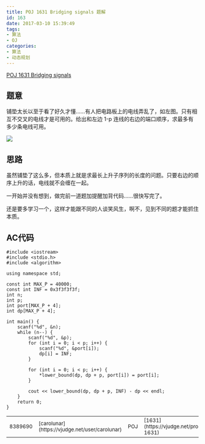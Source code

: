 ```yaml
---
title: POJ 1631 Bridging signals 题解
id: 163
date: 2017-03-10 15:39:49
tags:
- 算法
- OJ
categories:
- 算法
- 动态规划
---
```



[POJ 1631 Bridging signals](http://poj.org/problem?id=1631)


## 题意

铺垫太长以至于看了好久才懂……有人把电路板上的电线弄乱了，如左图。只有相互不交叉的电线才是可用的。给出和左边 1-p 连线的右边的端口顺序，求最多有多少条电线可用。

![](https://odzkskevi.qnssl.com/226e776304cadfd23e680d3bc5e28f06?v=1488518603)

## 思路

虽然铺垫了这么多，但本质上就是求最长上升子序列的长度的问题。只要右边的顺序上升的话，电线就不会缠在一起。

一开始并没有想到，做完前一道题加提醒加背代码……很快写完了。

还是要多学习一个，这样才能跟不同的人谈笑风生，啊不，见到不同的题才能抓住本质。

## AC代码
```
#include <iostream>
#include <stdio.h>
#include <algorithm>

using namespace std;

const int MAX_P = 40000;
const int INF = 0x3f3f3f3f;
int n;
int p;
int port[MAX_P + 4];
int dp[MAX_P + 4];

int main() {
    scanf("%d", &n);
    while (n--) {
        scanf("%d", &p);
        for (int i = 0; i < p; i++) {
            scanf("%d", &port[i]);
            dp[i] = INF;
        }

        for (int i = 0; i < p; i++) {
            *lower_bound(dp, dp + p, port[i]) = port[i];
        }

        cout << lower_bound(dp, dp + p, INF) - dp << endl;
    }
    return 0;
}

```

<table id="listStatus" class="table table-striped table-bordered table-responsive dataTable no-footer hover-date" width="100%" cellspacing="0">
<tbody>
<tr id="8389690" class="accepted odd">
<td class=" run-id hidden-lg-down"><span style="font-size: 10pt;">8389690</span></td>
<td class=" username">
<div><span style="font-size: 10pt;">[carolunar](https://vjudge.net/user/carolunar)</span></td>
<td class=" oj"><span style="font-size: 10pt;">POJ</span></td>
<td class=" prob_num">
<div><span style="font-size: 10pt;">[1631](https://vjudge.net/problem/POJ-1631)</span></td>
<td class=" status hidden-md-down">
<div class="view-solution" title="" data-toggle="tooltip" data-run-id="8389690" data-original-title=""><span style="font-size: 10pt;">Accepted</span></td>
<td class=" runtime"><span style="font-size: 10pt;">125ms</span></td>
<td class=" memory"><span style="font-size: 10pt;">0.5MB</span></td>
<td class=" length hidden-lg-down"><span style="font-size: 10pt;">580B</span></td>
<td class=" language">
<div class="view-solution self" title="" data-toggle="tooltip" data-html="true" data-run-id="8389690" data-original-title="C++"><span style="font-size: 10pt;">C++</span></td>
<td class=" date">
<div class="localizedTime" data-time="1489131005000"><span class="absolute" style="font-size: 10pt;">2017-03-10 15:30:05</span></td>
</tr>
</tbody>
</table>